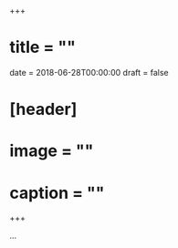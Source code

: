+++
# title = ""

date = 2018-06-28T00:00:00
draft = false

# [header]
# image = ""
# caption = ""
+++

...
